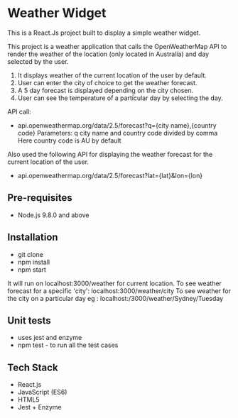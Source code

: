 # Weather Widget
This is a React.Js project built to display a simple weather widget.


This project is a weather application that calls the OpenWeatherMap API to render the weather of the location (only located in Australia) and day selected by the user.
1. It displays weather of the current location of the user by default.
2. User can enter the city of choice to get the weather forecast.
3. A 5 day forecast is displayed depending on the city chosen.
4. User can see the temperature of a particular day by selecting the day.

API call:
* api.openweathermap.org/data/2.5/forecast?q={city name},{country code}
Parameters:
q city name and country code divided by comma
Here country code is AU by default

Also used the following API for displaying the weather forecast for the current location of the user.
* api.openweathermap.org/data/2.5/forecast?lat={lat}&lon={lon}

## Pre-requisites

* Node.js 9.8.0 and above

## Installation

* git clone
* npm install
* npm start

It will run on localhost:3000/weather for current location.
To see weather forecast for a specific 'city': localhost:3000/weather/city
To see weather for the city on a particular day eg : localhost:/3000/weather/Sydney/Tuesday

## Unit tests

* uses jest and enzyme
* npm test - to run all the test cases

## Tech Stack
* React.js
* JavaScript (ES6)
* HTML5
* Jest + Enzyme